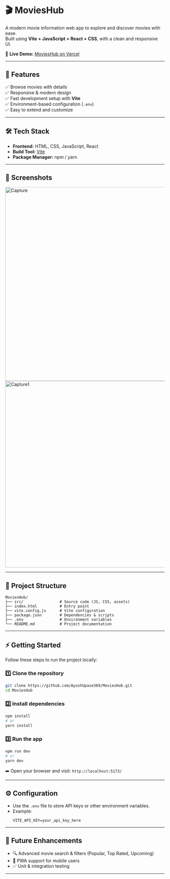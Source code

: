# 🎬 MoviesHub

A modern movie information web app to explore and discover movies with ease.  
Built using **Vite + JavaScript + React + CSS**, with a clean and responsive UI.

🔗 **Live Demo:** [MoviesHub on Vercel](https://movies-hub-blush.vercel.app)  

---

## 🚀 Features

✅ Browse movies with details  
✅ Responsive & modern design  
✅ Fast development setup with **Vite**  
✅ Environment-based configuration (`.env`)  
✅ Easy to extend and customize  

---

## 🛠️ Tech Stack

- **Frontend:** HTML, CSS, JavaScript, React 
- **Build Tool:** [Vite](https://vitejs.dev/)  
- **Package Manager:** npm / yarn  

---

## 📸 Screenshots

<img width="1354" height="611" alt="Capture" src="https://github.com/user-attachments/assets/7ffe4484-35ec-46a6-9b83-60454e3efbde" />

<img width="1349" height="588" alt="Capture1" src="https://github.com/user-attachments/assets/32bfd5bf-495c-4974-b023-fbb2db64a003" />

---

## 📂 Project Structure

```
MoviesHub/
├── src/                # Source code (JS, CSS, assets)
├── index.html          # Entry point
├── vite.config.js      # Vite configuration
├── package.json        # Dependencies & scripts
├── .env                # Environment variables
└── README.md           # Project documentation
```

---

## ⚡ Getting Started

Follow these steps to run the project locally:

### 1️⃣ Clone the repository
```bash
git clone https://github.com/AyushUpase369/MoviesHub.git
cd MoviesHub
```

### 2️⃣ Install dependencies
```bash
npm install
# or
yarn install
```

### 3️⃣ Run the app
```bash
npm run dev
# or
yarn dev
```

➡️ Open your browser and visit: `http://localhost:5173/`

---

## ⚙️ Configuration

- Use the `.env` file to store API keys or other environment variables.  
- Example:
  ```
  VITE_API_KEY=your_api_key_here
  ```

---

## 🎯 Future Enhancements

- 🔍 Advanced movie search & filters (Popular, Top Rated, Upcoming)     
- 📱 PWA support for mobile users  
- ✅ Unit & integration testing  
---
